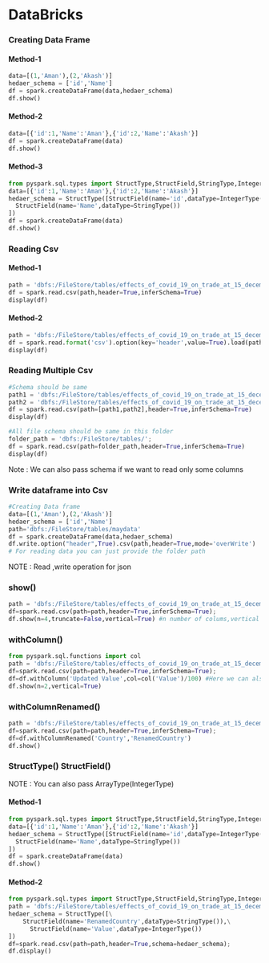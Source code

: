 # DataBricks

### Creating Data Frame

#### Method-1
``` python
data=[(1,'Aman'),(2,'Akash')]
hedaer_schema = ['id','Name']
df = spark.createDataFrame(data,hedaer_schema)
df.show()
```

#### Method-2
``` python
data=[{'id':1,'Name':'Aman'},{'id':2,'Name':'Akash'}]
df = spark.createDataFrame(data)
df.show()
```

#### Method-3
``` python
from pyspark.sql.types import StructType,StructField,StringType,IntegerType
data=[{'id':1,'Name':'Aman'},{'id':2,'Name':'Akash'}]
hedaer_schema = StructType([StructField(name='id',dataType=IntegerType()),
  StructField(name='Name',dataType=StringType())
])
df = spark.createDataFrame(data)
df.show()
```

### Reading Csv

#### Method-1
```python
path = 'dbfs:/FileStore/tables/effects_of_covid_19_on_trade_at_15_december_2021_provisional.csv';
df = spark.read.csv(path,header=True,inferSchema=True)
display(df)
```

#### Method-2
```python
path = 'dbfs:/FileStore/tables/effects_of_covid_19_on_trade_at_15_december_2021_provisional.csv';
df = spark.read.format('csv').option(key='header',value=True).load(path)
display(df)
```

### Reading Multiple Csv
```python
#Schema should be same
path1 = 'dbfs:/FileStore/tables/effects_of_covid_19_on_trade_at_15_december_2021_provisional.csv';
path2 = 'dbfs:/FileStore/tables/effects_of_covid_19_on_trade_at_15_december_2021_provisional.csv';
df = spark.read.csv(path=[path1,path2],header=True,inferSchema=True)
display(df)

#All file schema should be same in this folder
folder_path = 'dbfs:/FileStore/tables/';
df = spark.read.csv(path=folder_path,header=True,inferSchema=True)
display(df)
```
Note : We can also pass schema if we want to read only some columns

### Write dataframe into Csv
```python
#Creating Data frame
data=[(1,'Aman'),(2,'Akash')]
hedaer_schema = ['id','Name']
path='dbfs:/FileStore/tables/maydata'
df = spark.createDataFrame(data,hedaer_schema)
df.write.option("header",True).csv(path,header=True,mode='overWrite')
# For reading data you can just provide the folder path
```

NOTE : Read ,write operation for json 

### show()
```python
path = 'dbfs:/FileStore/tables/effects_of_covid_19_on_trade_at_15_december_2021_provisional.csv';
df=spark.read.csv(path=path,header=True,inferSchema=True);
df.show(n=4,truncate=False,vertical=True) #n number of colums,vertical direction of data to show
```

### withColumn()
```python
from pyspark.sql.functions import col
path = 'dbfs:/FileStore/tables/effects_of_covid_19_on_trade_at_15_december_2021_provisional.csv';
df=spark.read.csv(path=path,header=True,inferSchema=True);
df=df.withColumn('Updated Value',col=col('Value')/100) #Here we can also cast the value .cast('Integer')
df.show(n=2,vertical=True)
```

### withColumnRenamed()
```python
path = 'dbfs:/FileStore/tables/effects_of_covid_19_on_trade_at_15_december_2021_provisional.csv';
df=spark.read.csv(path=path,header=True,inferSchema=True);
df=df.withColumnRenamed('Country','RenamedCountry')
df.show()
```
### StructType() StructField()
NOTE : You can also pass ArrayType(IntegerType) 

#### Method-1
``` python
from pyspark.sql.types import StructType,StructField,StringType,IntegerType
data=[{'id':1,'Name':'Aman'},{'id':2,'Name':'Akash'}]
hedaer_schema = StructType([StructField(name='id',dataType=IntegerType()),
  StructField(name='Name',dataType=StringType())
])
df = spark.createDataFrame(data)
df.show()
```
#### Method-2
```python
from pyspark.sql.types import StructType,StructField,StringType,IntegerType
path = 'dbfs:/FileStore/tables/effects_of_covid_19_on_trade_at_15_december_2021_provisional.csv';
hedaer_schema = StructType([\
    StructField(name='RenamedCountry',dataType=StringType()),\
      StructField(name='Value',dataType=IntegerType())
])
df=spark.read.csv(path=path,header=True,schema=hedaer_schema);
df.display()
```
